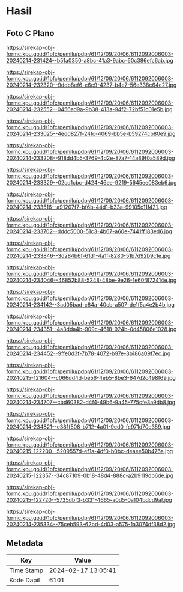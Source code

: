 # Hasil

## Foto C Plano

https://sirekap-obj-formc.kpu.go.id/1bfc/pemilu/pdpr/61/12/09/20/06/6112092006003-20240214-231424--b51a0350-a8bc-41a3-9abc-60c386efc6ab.jpg

https://sirekap-obj-formc.kpu.go.id/1bfc/pemilu/pdpr/61/12/09/20/06/6112092006003-20240214-232320--9ddb8ef6-e6c9-4237-b4e7-56e338c64e27.jpg

https://sirekap-obj-formc.kpu.go.id/1bfc/pemilu/pdpr/61/12/09/20/06/6112092006003-20240214-232552--0456ad9a-9b38-413a-94f2-72bf51c01e5b.jpg

https://sirekap-obj-formc.kpu.go.id/1bfc/pemilu/pdpr/61/12/09/20/06/6112092006003-20240214-233025--4edd827f-24fc-4069-bb5e-b59274cb80e9.jpg

https://sirekap-obj-formc.kpu.go.id/1bfc/pemilu/pdpr/61/12/09/20/06/6112092006003-20240214-233208--918dd4b5-3769-4d2e-87a7-14a89f0a589d.jpg

https://sirekap-obj-formc.kpu.go.id/1bfc/pemilu/pdpr/61/12/09/20/06/6112092006003-20240214-233329--02cd1cbc-d424-46ee-9219-5645ee083eb6.jpg

https://sirekap-obj-formc.kpu.go.id/1bfc/pemilu/pdpr/61/12/09/20/06/6112092006003-20240214-233516--a91207f7-bf6b-44d1-b33a-99105c11f421.jpg

https://sirekap-obj-formc.kpu.go.id/1bfc/pemilu/pdpr/61/12/09/20/06/6112092006003-20240214-233702--dddc5000-51c3-4b67-a60e-7441ff183ed6.jpg

https://sirekap-obj-formc.kpu.go.id/1bfc/pemilu/pdpr/61/12/09/20/06/6112092006003-20240214-233846--3d284b6f-61d1-4a1f-8280-51b7d92b9c1e.jpg

https://sirekap-obj-formc.kpu.go.id/1bfc/pemilu/pdpr/61/12/09/20/06/6112092006003-20240214-234046--46852b88-5248-48be-9e26-1e60f872414e.jpg

https://sirekap-obj-formc.kpu.go.id/1bfc/pemilu/pdpr/61/12/09/20/06/6112092006003-20240214-234142--3ad05bad-c84a-40cb-a507-de1f5a4e2b4b.jpg

https://sirekap-obj-formc.kpu.go.id/1bfc/pemilu/pdpr/61/12/09/20/06/6112092006003-20240214-234351--4a3dda4b-909c-4618-924b-0d45806e1028.jpg

https://sirekap-obj-formc.kpu.go.id/1bfc/pemilu/pdpr/61/12/09/20/06/6112092006003-20240214-234452--9ffe0d3f-7b78-4072-b97e-3b186a09f7ec.jpg

https://sirekap-obj-formc.kpu.go.id/1bfc/pemilu/pdpr/61/12/09/20/06/6112092006003-20240215-121604--c066dd4d-be56-4eb5-8be3-647d2c498f69.jpg

https://sirekap-obj-formc.kpu.go.id/1bfc/pemilu/pdpr/61/12/09/20/06/6112092006003-20240214-234707--cbd60382-d4f4-49b6-9a45-775cfe3a9db8.jpg

https://sirekap-obj-formc.kpu.go.id/1bfc/pemilu/pdpr/61/12/09/20/06/6112092006003-20240214-234821--e381f508-b712-4a01-9ed0-fc971d70e359.jpg

https://sirekap-obj-formc.kpu.go.id/1bfc/pemilu/pdpr/61/12/09/20/06/6112092006003-20240215-122200--5209557d-ef1a-4df0-b0bc-deaee50b476a.jpg

https://sirekap-obj-formc.kpu.go.id/1bfc/pemilu/pdpr/61/12/09/20/06/6112092006003-20240215-122357--34c87109-0b18-48d4-888c-a2b9119db6de.jpg

https://sirekap-obj-formc.kpu.go.id/1bfc/pemilu/pdpr/61/12/09/20/06/6112092006003-20240215-122720--5735dbf3-b331-4665-a0d5-0a104bdcd9af.jpg

https://sirekap-obj-formc.kpu.go.id/1bfc/pemilu/pdpr/61/12/09/20/06/6112092006003-20240214-235334--75ceb593-62bd-4d03-a575-1a3074df38d2.jpg


## Metadata

| Key        | Value               |
| ---------- | ------------------- |
| Time Stamp | 2024-02-17 13:05:41 |
| Kode Dapil | 6101                |



